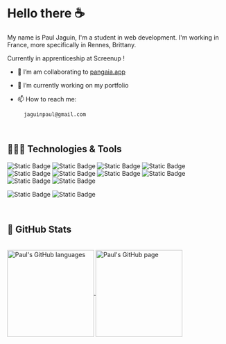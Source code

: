 # Hello there ☕

My name is Paul Jaguin, I'm a student in web development. I'm working in France, more specifically in Rennes󠁦󠁲, Brittany. 

Currently in apprenticeship at Screenup !

- 🌱  I’m am collaborating to <a href="https://framagit.org/gardeners/pangaia-server">pangaia.app</a>
- 🔭 I’m currently working on my portfolio
- 📫 How to reach me:
   
        jaguinpaul@gmail.com
 </br>

## 🧑🏼‍💻 Technologies & Tools
![Static Badge](https://img.shields.io/badge/Code-PHP-informational?logo=php&logoColor=white&color=%23777BB4)
![Static Badge](https://img.shields.io/badge/Code-Vue-informational?style=flat&logo=vue.js&logoColor=white&color=4FC08D)
![Static Badge](https://img.shields.io/badge/Code-mysql-informational?logo=mysql&logoColor=white&color=%234479A1)
![Static Badge](https://img.shields.io/badge/Code-react-informational?logo=react&logoColor=white&color=%2361DAFB)
![Static Badge](https://img.shields.io/badge/Code-HTML-informational?style=flat&logo=html5&logoColor=white&color=E34F26)
![Static Badge](https://img.shields.io/badge/Code-css-informational?logo=css3&logoColor=white&color=%231572B6)
![Static Badge](https://img.shields.io/badge/Code-sass-informational?logo=sass&logoColor=white&color=%23CC6699)
![Static Badge](https://img.shields.io/badge/Code-Tailwind-informational?style=flat&logo=tailwindcss&logoColor=06B6D4&color=06B6D4)
![Static Badge](https://img.shields.io/badge/Code-JavaScript-informational?style=flat&logo=javascript&logoColor=white&color=F7DF1E)
![Static Badge](https://img.shields.io/badge/Code-laravel-informational?logo=laravel&logoColor=white&color=%23FF2D20)

![Static Badge](https://img.shields.io/badge/Tools-docker-informational?logo=docker&logoColor=white&color=%232496ED)
![Static Badge](https://img.shields.io/badge/Tools-phpmyadmin-informational?logo=phpmyadmin&logoColor=white&color=%236C78AF)

</br>

## 🔬 GitHub Stats
</br>
<a href="https://github.com/UnMugViolet" >
  <img align="center" src="https://github-readme-stats.vercel.app/api/top-langs/?username=UnMugViolet&langs_count=3&theme=react"" alt="Paul's GitHub languages" height="200"/>
</a>

<a href="https://github.com/UnMugViolet">
    <img align="center" src="https://github-readme-stats.vercel.app/api/?username=UnMugViolet&theme=react&show_icons=true" alt="Paul's GitHub page" height="200"/>
</a>
